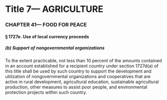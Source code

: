 
# Title 7— AGRICULTURE
### CHAPTER 41— FOOD FOR PEACE
#### § 1727e. Use of local currency proceeds
##### (b) Support of nongovernmental organizations

To the extent practicable, not less than 10 percent of the amounts contained in an account established for a recipient country under section 1727d(a) of this title shall be used by such country to support the development and utilization of nongovernmental organizations and cooperatives that are active in rural development, agricultural education, sustainable agricultural production, other measures to assist poor people, and environmental protection projects within such country.
